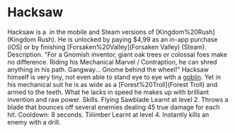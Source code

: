 # Hacksaw

Hacksaw is a  in the mobile and Steam versions of [Kingdom%20Rush](Kingdom Rush). He is unlocked by paying $4,99 as an in-app purchase (iOS) or by finishing [Forsaken%20Valley](Forsaken Valley) (Steam).
Description.
"For a Gnomish inventor, giant oak trees or colossal foes make no difference. Riding his Mechanical Marvel / Contraption, he can shred anything in his path. Gangway... Gnome behind the wheel!"
Hacksaw himself is very tiny, not even able to stand eye to eye with a [goblin](goblin). Yet in his mechanical suit he is as wide as a [Forest%20Troll](Forest Troll) and armed to the teeth. What he lacks in speed he makes up with brilliant invention and raw power.
Skills.
Flying Sawblade 
 Learnt at level 2. Throws a blade that bounces off several enemies dealing 45 true damage for each hit. Cooldown: 8 seconds.
Tiiiimber 
 Learnt at level 4. Instantly kills an enemy with a drill.